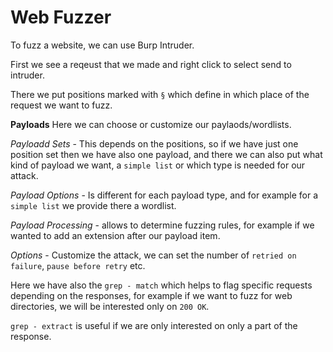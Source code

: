 # Web Fuzzer

To fuzz a website, we can use Burp Intruder.

First we see a reqeust that we made and right click to select send to intruder.

There we put positions marked with `§` which define in which place of the request we want to fuzz.

**Payloads**
Here we can choose or customize our paylaods/wordlists.

*Payloadd Sets* - This depends on the positions, so if we have just one position set then we have also one payload, and there we can also put what kind of payload we want, a `simple list` or which type is needed for our attack.

*Payload Options* - Is different for each payload type, and for example for a `simple list` we provide there a wordlist.

*Payload Processing* - allows to determine fuzzing rules, for example if we wanted to add an extension after our payload item.

*Options* - Customize the attack, we can set the number of `retried on failure`, `pause before retry` etc.

Here we have also the `grep - match` which helps to flag specific requests depending on the responses, for example if we want to fuzz for web directories, we will be interested only on `200 OK`.

`grep - extract` is useful if we are only interested on only a part of the response.

